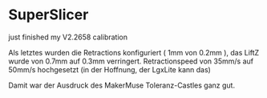 # SuperSlicer
just finished my V2.2658 calibration

Als letztes wurden die Retractions konfiguriert ( 1mm von 0.2mm ),
das LiftZ wurde von 0.7mm auf 0.3mm verringert.
Retractionspeed von 35mm/s auf 50mm/s hochgesetzt (in der Hoffnung, der LgxLite kann das)

Damit war der Ausdruck des MakerMuse Toleranz-Castles ganz gut.
